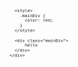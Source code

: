 <svg fill="none" viewBox="0 0 800 400" width="800" height="400" xmlns="http://www.w3.org/2000/svg">
  <foreignObject width="100%" height="100%">
    <div xmlns="http://www.w3.org/1999/xhtml">

      <style>
        .mainDiv {
          color: red; 
        }
      </style>

      <div class="mainDiv">
          hello
      </div>
    </div>
  </foreignObject>
</svg>